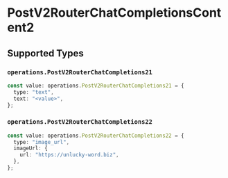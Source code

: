 # PostV2RouterChatCompletionsContent2


## Supported Types

### `operations.PostV2RouterChatCompletions21`

```typescript
const value: operations.PostV2RouterChatCompletions21 = {
  type: "text",
  text: "<value>",
};
```

### `operations.PostV2RouterChatCompletions22`

```typescript
const value: operations.PostV2RouterChatCompletions22 = {
  type: "image_url",
  imageUrl: {
    url: "https://unlucky-word.biz",
  },
};
```

